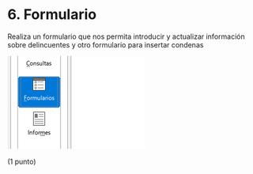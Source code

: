 # 6. Formulario

Realiza un formulario que nos permita introducir y actualizar información sobre delincuentes  y otro formulario para insertar condenas 

![](2022-12-05-11-32-28.png)

(1 punto)
